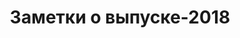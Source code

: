 ﻿---
title: Заметки о выпуске-2018
type: docs
weight: 30
url: /ru/net/release-notes-2018/
description: Примечания к выпуску Aspose.3D, выпущенные в 2018 году.
---

